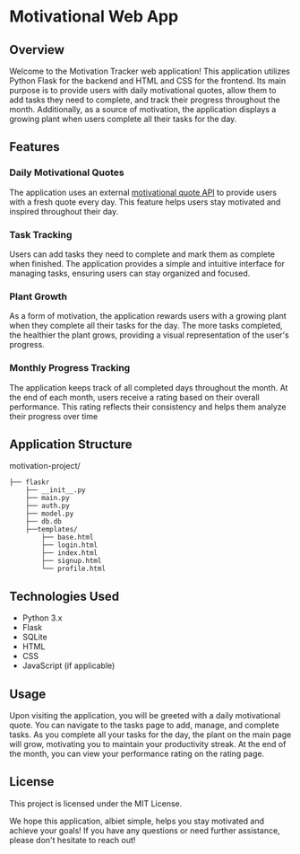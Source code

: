 # Motivational Web App

## Overview

Welcome to the Motivation Tracker web application! This application utilizes Python Flask for the backend and HTML and CSS for the frontend. Its main purpose is to provide users with daily motivational quotes, allow them to add tasks they need to complete, and track their progress throughout the month. Additionally, as a source of motivation, the application displays a growing plant when users complete all their tasks for the day.

## Features

### Daily Motivational Quotes
The application uses an external [motivational quote API](https://docs.zenquotes.io/) to provide users with a fresh quote every day. This feature helps users stay motivated and inspired throughout their day.

### Task Tracking
Users can add tasks they need to complete and mark them as complete when finished. The application provides a simple and intuitive interface for managing tasks, ensuring users can stay organized and focused.

### Plant Growth
As a form of motivation, the application rewards users with a growing plant when they complete all their tasks for the day. The more tasks completed, the healthier the plant grows, providing a visual representation of the user's progress.

### Monthly Progress Tracking
The application keeps track of all completed days throughout the month. At the end of each month, users receive a rating based on their overall performance. This rating reflects their consistency and helps them analyze their progress over time

## Application Structure

motivation-project/
```
├── flaskr
    ├── __init__.py
    ├── main.py
    ├── auth.py
    ├── model.py
    ├── db.db
    ├──templates/
        ├── base.html
        ├── login.html
        ├── index.html
        ├── signup.html
        └── profile.html
```
## Technologies Used
- Python 3.x
- Flask
- SQLite
- HTML
- CSS
- JavaScript (if applicable)

## Usage
Upon visiting the application, you will be greeted with a daily motivational quote. You can navigate to the tasks page to add, manage, and complete tasks. As you complete all your tasks for the day, the plant on the main page will grow, motivating you to maintain your productivity streak. At the end of the month, you can view your performance rating on the rating page.

## License
This project is licensed under the MIT License.

We hope this application, albiet simple, helps you stay motivated and achieve your goals! If you have any questions or need further assistance, please don't hesitate to reach out!
